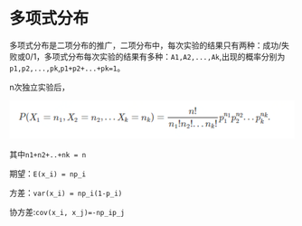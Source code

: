 # 多项式分布

多项式分布是二项分布的推广，二项分布中，每次实验的结果只有两种：成功/失败或0/1，多项式分布每次实验的结果有多种：`A1,A2,...,Ak`,出现的概率分别为`p1,p2,...,pk`,`p1+p2+...+pk=1`。

n次独立实验后，

![](img/0003-1.png)

其中`n1+n2+..+nk = n`

期望：`E(x_i) = np_i`

方差：`var(x_i) = np_i(1-p_i)`

协方差:`cov(x_i, x_j)=-np_ip_j`

